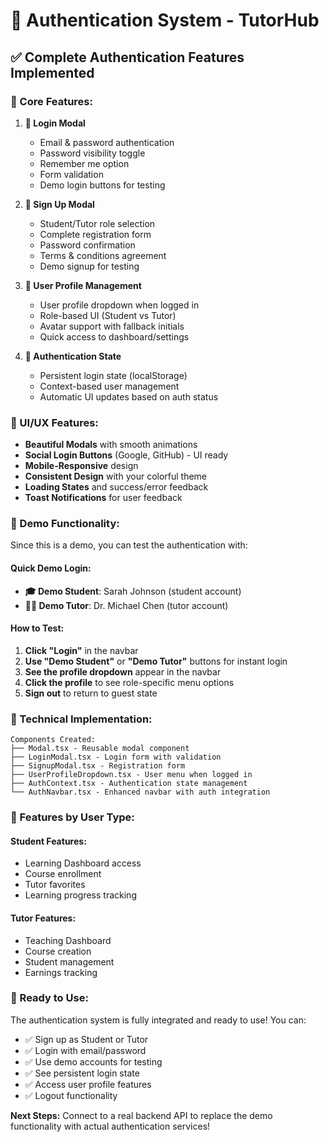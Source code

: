 # 🔐 Authentication System - TutorHub

## ✅ **Complete Authentication Features Implemented**

### **🎯 Core Features:**

1. **🔑 Login Modal**
   - Email & password authentication
   - Password visibility toggle
   - Remember me option
   - Form validation
   - Demo login buttons for testing

2. **📝 Sign Up Modal**
   - Student/Tutor role selection
   - Complete registration form
   - Password confirmation
   - Terms & conditions agreement
   - Demo signup for testing

3. **👤 User Profile Management**
   - User profile dropdown when logged in
   - Role-based UI (Student vs Tutor)
   - Avatar support with fallback initials
   - Quick access to dashboard/settings

4. **🔄 Authentication State**
   - Persistent login state (localStorage)
   - Context-based user management
   - Automatic UI updates based on auth status

### **🎨 UI/UX Features:**

- **Beautiful Modals** with smooth animations
- **Social Login Buttons** (Google, GitHub) - UI ready
- **Mobile-Responsive** design
- **Consistent Design** with your colorful theme
- **Loading States** and success/error feedback
- **Toast Notifications** for user feedback

### **🚀 Demo Functionality:**

Since this is a demo, you can test the authentication with:

#### **Quick Demo Login:**
- **🎓 Demo Student**: Sarah Johnson (student account)
- **👨‍🏫 Demo Tutor**: Dr. Michael Chen (tutor account)

#### **How to Test:**

1. **Click "Login"** in the navbar
2. **Use "Demo Student"** or **"Demo Tutor"** buttons for instant login
3. **See the profile dropdown** appear in the navbar
4. **Click the profile** to see role-specific menu options
5. **Sign out** to return to guest state

### **🔧 Technical Implementation:**

```
Components Created:
├── Modal.tsx - Reusable modal component
├── LoginModal.tsx - Login form with validation
├── SignupModal.tsx - Registration form
├── UserProfileDropdown.tsx - User menu when logged in
├── AuthContext.tsx - Authentication state management
└── AuthNavbar.tsx - Enhanced navbar with auth integration
```

### **📱 Features by User Type:**

#### **Student Features:**
- Learning Dashboard access
- Course enrollment
- Tutor favorites
- Learning progress tracking

#### **Tutor Features:**
- Teaching Dashboard
- Course creation
- Student management
- Earnings tracking

### **🎉 Ready to Use:**

The authentication system is fully integrated and ready to use! You can:

- ✅ Sign up as Student or Tutor
- ✅ Login with email/password
- ✅ Use demo accounts for testing
- ✅ See persistent login state
- ✅ Access user profile features
- ✅ Logout functionality

**Next Steps:** Connect to a real backend API to replace the demo functionality with actual authentication services!
